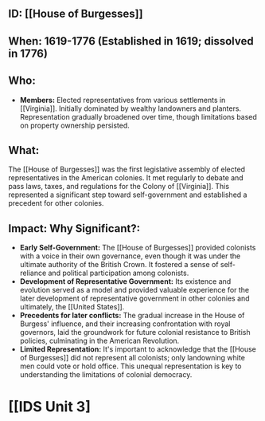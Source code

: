 ## ID: [[House of Burgesses]] 
## When: 1619-1776 (Established in 1619; dissolved in 1776)

## Who:
* **Members:** Elected representatives from various settlements in [[Virginia]].  Initially dominated by wealthy landowners and planters.  Representation gradually broadened over time, though limitations based on property ownership persisted.

## What:
The [[House of Burgesses]] was the first legislative assembly of elected representatives in the American colonies. It met regularly to debate and pass laws, taxes, and regulations for the Colony of [[Virginia]]. This represented a significant step toward self-government and established a precedent for other colonies.

## Impact: Why Significant?:
* **Early Self-Government:** The [[House of Burgesses]] provided colonists with a voice in their own governance, even though it was under the ultimate authority of the British Crown.  It fostered a sense of self-reliance and political participation among colonists.
* **Development of Representative Government:** Its existence and evolution served as a model and provided valuable experience for the later development of representative government in other colonies and ultimately, the [[United States]].
* **Precedents for later conflicts:**  The gradual increase in the House of Burgess' influence, and their increasing confrontation with royal governors, laid the groundwork for future colonial resistance to British policies, culminating in the American Revolution.
* **Limited Representation:** It's important to acknowledge that the [[House of Burgesses]] did not represent all colonists; only landowning white men could vote or hold office. This unequal representation is key to understanding the limitations of colonial democracy.

# [[IDS Unit 3]
